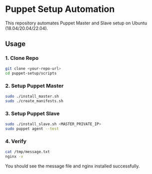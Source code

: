 # Puppet Setup Automation

This repository automates Puppet Master and Slave setup on Ubuntu (18.04/20.04/22.04).

## Usage

### 1. Clone Repo
```bash
git clone <your-repo-url>
cd puppet-setup/scripts
```

### 2. Setup Puppet Master
```bash
sudo ./install_master.sh
sudo ./create_manifests.sh
```

### 3. Setup Puppet Slave
```bash
sudo ./install_slave.sh <MASTER_PRIVATE_IP>
sudo puppet agent --test
```

### 4. Verify
```bash
cat /tmp/message.txt
nginx -v
```

You should see the message file and nginx installed successfully.
